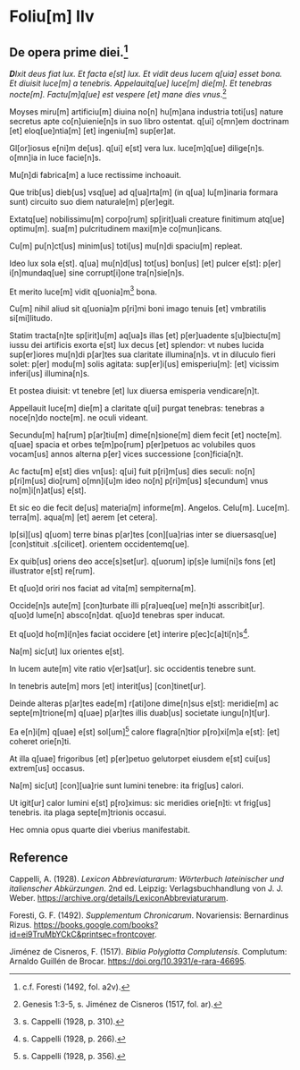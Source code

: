 # Foliu[m] IIv

## De opera prime diei.[^1]

***D**Ixit deus fiat lux. 
Et facta e[st] lux.
Et vidit deus lucem q[uia] esset bona.
Et diuisit luce[m] a tenebris.
Appelauitq[ue] luce[m] die[m].
Et tenebras nocte[m].
Factu[m]q[ue] est vespere [et] mane dies vnus*.[^2]

Moyses miru[m] artificiu[m] diuina no[n] hu[m]ana industria toti[us] nature secretus apte co[n]uienie[n]s in suo libro ostentat. q[ui] o[mn]em doctrinam [et] eloq[ue]ntia[m] [et] ingeniu[m] sup[er]at.

Gl[or]iosus e[ni]m de[us]. q[ui] e[st] vera lux. luce[m]q[ue] dilige[n]s. o[mn]ia in luce facie[n]s.

Mu[n]di fabrica[m] a luce rectissime inchoauit.

Que trib[us] dieb[us] vsq[ue] ad q[ua]rta[m] (in q[ua] lu[m]inaria formara sunt) circuito suo diem naturale[m] p[er]egit.

Extatq[ue] nobilissimu[m] corpo[rum] sp[irit]uali creature finitimum atq[ue] optimu[m]. sua[m] pulcritudinem maxi[m]e co[mun]icans.

Cu[m] pu[n]ct[us] minim[us] toti[us] mu[n]di spaciu[m] repleat.

Ideo lux sola e[st]. q[ua] mu[n]d[us] tot[us] bon[us] [et] pulcer e[st]: p[er] i[n]mundaq[ue] sine corrupt[i]one tra[n]sie[n]s.

Et merito luce[m] vidit q[uonia]m[^3] bona.

Cu[m] nihil aliud sit q[uonia]m p[ri]mi boni imago tenuis [et] vmbratilis si[mi]litudo.

Statim tracta[n]te sp[irit]u[m] aq[ua]s illas [et] p[er]uadente s[u]biectu[m] iussu dei artificis exorta e[st] lux decus [et] splendor: vt nubes lucida sup[er]iores mu[n]di p[ar]tes sua claritate illumina[n]s. vt in diluculo fieri solet: p[er] modu[m] solis agitata: sup[er]i[us] emisperiu[m]: [et] vicissim inferi[us] illumina[n]s.

Et postea diuisit: vt tenebre [et] lux diuersa emisperia vendicare[n]t.

Appellauit luce[m] die[m] a claritate q[ui] purgat tenebras: tenebras a noce[n]do nocte[m]. ne oculi videant.

Secundu[m] ha[rum] p[ar]tiu[m] dime[n]sione[m] diem fecit [et] nocte[m]. q[uae] spacia et orbes te[m]po[rum] p[er]petuos ac volubiles quos vocam[us] annos alterna p[er] vices successione [con]ficia[n]t. 

Ac factu[m] e[st] dies vn[us]: q[ui] fuit p[ri]m[us] dies seculi: no[n] p[ri]m[us] dio[rum] o[mn]i[u]m ideo no[n] p[ri]m[us] s[ecundum] vnus no[m]i[n]at[us] e[st]. 

Et sic eo die fecit de[us] materia[m] informe[m]. Angelos. Celu[m]. Luce[m]. terra[m]. aqua[m] [et] aerem [et cetera].

Ip[si][us] q[uom] terre binas p[ar]tes [con][ua]rias inter se diuersasq[ue] [con]stituit .s[cilicet]. orientem occidentemq[ue].

Ex quib[us] oriens deo acce[s]set[ur]. q[uorum] ip[s]e lumi[ni]s fons [et] illustrator e[st] re[rum].

Et q[uo]d oriri nos faciat ad vita[m] sempiterna[m].

Occide[n]s aute[m] [con]turbate illi p[ra]ueq[ue] me[n]ti asscribit[ur]. q[uo]d lume[n] absco[n]dat. q[uo]d tenebras sper inducat.

Et q[uo]d ho[m]i[n]es faciat occidere [et] interire p[ec]c[a]ti[n]s[^4].

Na[m] sic[ut] lux orientes e[st].

In lucem aute[m] vite ratio v[er]sat[ur]. sic occidentis tenebre sunt.

In tenebris aute[m] mors [et] interit[us] [con]tinet[ur].

Deinde alteras p[ar]tes eade[m] r[ati]one dime[n]sus e[st]: meridie[m] ac septe[m]trione[m] q[uae] p[ar]tes illis duab[us] societate iungu[n]t[ur].

Ea e[n]i[m] q[uae] e[st] sol[um][^5] calore flagra[n]tior p[ro]xi[m]a e[st]: [et] coheret orie[n]ti.

At illa q[uae] frigoribus [et] p[er]petuo gelutorpet eiusdem e[st] cui[us] extrem[us] occasus.

Na[m] sic[ut] [con][ua]rie sunt lumini tenebre: ita frig[us] calori.

Ut igit[ur] calor lumini e[st] p[ro]ximus: sic meridies orie[n]ti: vt frig[us] tenebris. ita plaga septe[m]trionis occasui.

Hec omnia opus quarte diei vberius manifestabit.
 
[^1]: c.f. Foresti (1492, fol. a2v).  
[^2]: Genesis 1:3-5, s. Jiménez de Cisneros (1517, fol. ar).   
[^3]: s. Cappelli (1928, p. 310).  
[^4]: s. Cappelli (1928, p. 266).  
[^5]: s. Cappelli (1928, p. 356).


## Reference

Cappelli, A. (1928). *Lexicon Abbreviaturarum: Wörterbuch lateinischer und italienscher Abkürzungen*. 2nd ed. Leipzig: Verlagsbuchhandlung von J. J. Weber. https://archive.org/details/LexiconAbbreviaturarum.

Foresti, G. F. (1492). *Supplementum Chronicarum*. Novariensis: Bernardinus Rizus. https://books.google.com/books?id=ei9TruMbYCkC&printsec=frontcover.

Jiménez de Cisneros, F. (1517). *Biblia Polyglotta Complutensis*. Complutum: Arnaldo Guillén de Brocar. https://doi.org/10.3931/e-rara-46695.

